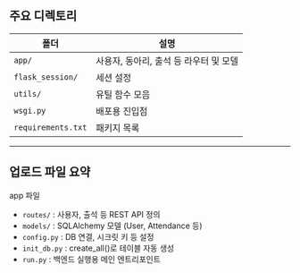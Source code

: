 ## 주요 디렉토리

| 폴더 | 설명 |
|------|------|
| `app/` | 사용자, 동아리, 출석 등 라우터 및 모델 |
| `flask_session/` | 세션 설정 |
| `utils/` | 유틸 함수 모음 |
| `wsgi.py` | 배포용 진입점 |
| `requirements.txt` | 패키지 목록 |

---

##  업로드 파일 요약
app 파일
- `routes/` : 사용자, 출석 등 REST API 정의
- `models/` : SQLAlchemy 모델 (User, Attendance 등)
- `config.py` : DB 연결, 시크릿 키 등 설정
- `init_db.py` : create_all()로 테이블 자동 생성
- `run.py` : 백엔드 실행용 메인 엔트리포인트
